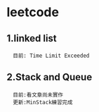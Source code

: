 # leetcode 
## 1.linked list
      目前: Time Limit Exceeded
## 2.Stack and Queue
      目前:看文章尚未實作
      更新:MinStack練習完成
